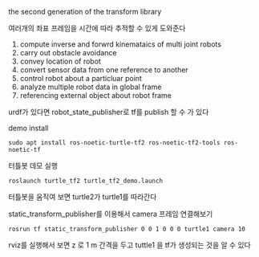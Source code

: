 the second generation of the transform library

여러개의 좌표 프레임을 시간에 따라 추적할 수 있게 도와준다  

1. compute inverse and forwrd kinemataics of multi joint robots
2. carry out obstacle avoidance
3. convey location of robot
4. convert sensor data from one reference to another
5. control robot about a particluar point
6. analyze multiple robot data in global frame
7. referencing external object about robot frame

urdf가 있다면 robot_state_publisher로 tf를 publish 할 수 가 있다 

demo install

```
sudo apt install ros-noetic-turtle-tf2 ros-noetic-tf2-tools ros-noetic-tf
```

터틀봇 데모 실행
```
roslaunch turtle_tf2 turtle_tf2_demo.launch
```


터틀봇을 움직여 보면 turtle2가 turtle1를 따라간다 

static_transform_publisher를 이용해서 camera 프레임 연결해보기
```
rosrun tf static_transform_publisher 0 0 1 0 0 0 turtle1 camera 10
```

rviz를 실행해서 보면 z 로 1 m 간격을 두고 tuttle1 을 tf가 생성되는 것을 알 수 있다  


